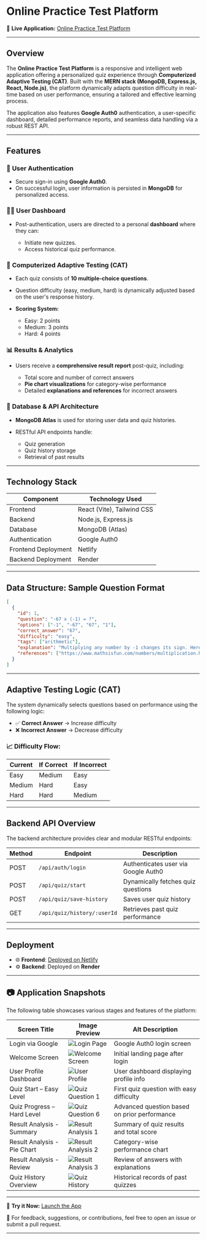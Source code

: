 # **Online Practice Test Platform**

🚀 **Live Application:** [Online Practice Test Platform](https://online-practice-test-platform.netlify.app/)

---

## **Overview**

The **Online Practice Test Platform** is a responsive and intelligent web application offering a personalized quiz experience through **Computerized Adaptive Testing (CAT)**. Built with the **MERN stack (MongoDB, Express.js, React, Node.js)**, the platform dynamically adapts question difficulty in real-time based on user performance, ensuring a tailored and effective learning process.

The application also features **Google Auth0** authentication, a user-specific dashboard, detailed performance reports, and seamless data handling via a robust REST API.

---

## **Features**

### 🔐 **User Authentication**

- Secure sign-in using **Google Auth0**.
- On successful login, user information is persisted in **MongoDB** for personalized access.

### 🧑‍💻 **User Dashboard**

- Post-authentication, users are directed to a personal **dashboard** where they can:

  - Initiate new quizzes.
  - Access historical quiz performance.

### 🧠 **Computerized Adaptive Testing (CAT)**

- Each quiz consists of **10 multiple-choice questions**.
- Question difficulty (easy, medium, hard) is dynamically adjusted based on the user's response history.
- **Scoring System:**

  - Easy: 2 points
  - Medium: 3 points
  - Hard: 4 points

### 📊 **Results & Analytics**

- Users receive a **comprehensive result report** post-quiz, including:

  - Total score and number of correct answers
  - **Pie chart visualizations** for category-wise performance
  - Detailed **explanations and references** for incorrect answers

### 🧩 **Database & API Architecture**

- **MongoDB Atlas** is used for storing user data and quiz histories.
- RESTful API endpoints handle:

  - Quiz generation
  - Quiz history storage
  - Retrieval of past results

---

## **Technology Stack**

| Component           | Technology Used            |
| ------------------- | -------------------------- |
| Frontend            | React (Vite), Tailwind CSS |
| Backend             | Node.js, Express.js        |
| Database            | MongoDB (Atlas)            |
| Authentication      | Google Auth0               |
| Frontend Deployment | Netlify                    |
| Backend Deployment  | Render                     |

---

## **Data Structure: Sample Question Format**

```json
[
  {
    "id": 1,
    "question": "-67 x (-1) = ?",
    "options": ["-1", "-67", "67", "1"],
    "correct_answer": "67",
    "difficulty": "easy",
    "tags": ["arithmetic"],
    "explanation": "Multiplying any number by -1 changes its sign. Here, -67 multiplied by -1 results in 67.",
    "references": ["https://www.mathsisfun.com/numbers/multiplication.html"]
  }
]
```

---

## **Adaptive Testing Logic (CAT)**

The system dynamically selects questions based on performance using the following logic:

- ✅ **Correct Answer** → Increase difficulty
- ❌ **Incorrect Answer** → Decrease difficulty

### 📈 Difficulty Flow:

| Current | If Correct | If Incorrect |
| ------- | ---------- | ------------ |
| Easy    | Medium     | Easy         |
| Medium  | Hard       | Easy         |
| Hard    | Hard       | Medium       |

---

## **Backend API Overview**

The backend architecture provides clear and modular RESTful endpoints:

| Method | Endpoint                    | Description                         |
| ------ | --------------------------- | ----------------------------------- |
| POST   | `/api/auth/login`           | Authenticates user via Google Auth0 |
| POST   | `/api/quiz/start`           | Dynamically fetches quiz questions  |
| POST   | `/api/quiz/save-history`    | Saves user quiz history             |
| GET    | `/api/quiz/history/:userId` | Retrieves past quiz performance     |

---

## **Deployment**

- 🌐 **Frontend**: [Deployed on Netlify](https://online-practice-test-platform.netlify.app/)
- ⚙️ **Backend**: Deployed on **Render**

---

## 📷 **Application Snapshots**

The following table showcases various stages and features of the platform:

| Screen Title                | Image Preview                                                                 | Alt Description                              |
| --------------------------- | ----------------------------------------------------------------------------- | -------------------------------------------- |
| Login via Google            | ![Login Page](./public/assets/images/screenshots/login.png)                   | Google Auth0 login screen                    |
| Welcome Screen              | ![Welcome Screen](./public/assets/images/screenshots/welcome_screen.png)      | Initial landing page after login             |
| User Profile Dashboard      | ![User Profile](./public/assets/images/screenshots/profile.png)               | User dashboard displaying profile info       |
| Quiz Start – Easy Level     | ![Quiz Question 1](./public/assets/images/screenshots/quiz_question1.png)     | First quiz question with easy difficulty     |
| Quiz Progress – Hard Level  | ![Quiz Question 6](./public/assets/images/screenshots/quiz_question6.png)     | Advanced question based on prior performance |
| Result Analysis - Summary   | ![Result Analysis 1](./public/assets/images/screenshots/result_analysis1.png) | Summary of quiz results and total score      |
| Result Analysis - Pie Chart | ![Result Analysis 2](./public/assets/images/screenshots/result_analysis2.png) | Category-wise performance chart              |
| Result Analysis - Review    | ![Result Analysis 3](./public/assets/images/screenshots/result_analysis3.png) | Review of answers with explanations          |
| Quiz History Overview       | ![Quiz History](./public/assets/images/screenshots/quiz_history.png)          | Historical records of past quizzes           |

---

🚀 **Try it Now:** [Launch the App](https://online-practice-test-platform.netlify.app/)

📧 For feedback, suggestions, or contributions, feel free to open an issue or submit a pull request.

---
